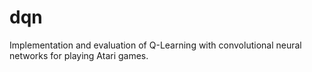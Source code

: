 # dqn
Implementation and evaluation of Q-Learning with convolutional neural networks for playing Atari games.
